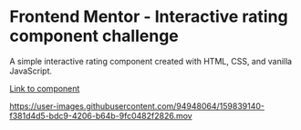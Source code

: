 # Frontend Mentor - Interactive rating component challenge
A simple interactive rating component created with HTML, CSS, and vanilla JavaScript.

[Link to component](https://nogawa11.github.io/interactive-rating-component-main/)

https://user-images.githubusercontent.com/94948064/159839140-f381d4d5-bdc9-4206-b64b-9fc0482f2826.mov
